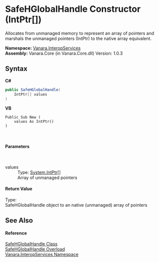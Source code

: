 # SafeHGlobalHandle Constructor (IntPtr[])
 

Allocates from unmanaged memory to represent an array of pointers and marshals the unmanaged pointers (IntPtr) to the native array equivalent.

**Namespace:**&nbsp;<a href="46913109-b3e0-3b59-6f7f-071f8aa90bf0">Vanara.InteropServices</a><br />**Assembly:**&nbsp;Vanara.Core (in Vanara.Core.dll) Version: 1.0.3

## Syntax

**C#**<br />
``` C#
public SafeHGlobalHandle(
	IntPtr[] values
)
```

**VB**<br />
``` VB
Public Sub New ( 
	values As IntPtr()
)
```

<br />

#### Parameters
&nbsp;<dl><dt>values</dt><dd>Type: <a href="http://msdn2.microsoft.com/en-us/library/5he14kz8" target="_blank">System.IntPtr</a>[]<br />Array of unmanaged pointers</dd></dl>

#### Return Value
Type: <br />SafeHGlobalHandle object to an native (unmanaged) array of pointers

## See Also


#### Reference
<a href="4c2cd539-fef9-cc3c-3314-5b00f1ef3d9e">SafeHGlobalHandle Class</a><br /><a href="19de85bd-a5c8-e425-e145-6df69732475c">SafeHGlobalHandle Overload</a><br /><a href="46913109-b3e0-3b59-6f7f-071f8aa90bf0">Vanara.InteropServices Namespace</a><br />